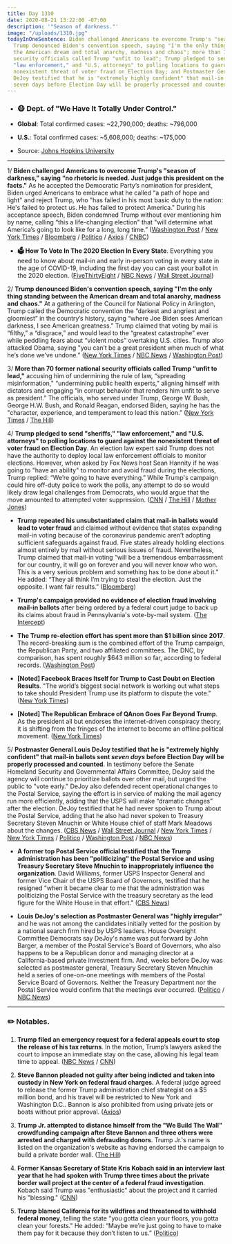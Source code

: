 ```yaml
---
title: Day 1310
date: 2020-08-21 13:22:00 -07:00
description: '"Season of darkness."'
image: "/uploads/1310.jpg"
todayInOneSentence: Biden challenged Americans to overcome Trump's "season of darkness";
  Trump denounced Biden's convention speech, saying "I'm the only thing standing between
  the American dream and total anarchy, madness and chaos"; more than 70 former national
  security officials called Trump "unfit to lead"; Trump pledged to send "sheriffs,"
  "law enforcement," and "U.S. attorneys" to polling locations to guard against the
  nonexistent threat of voter fraud on Election Day; and Postmaster General Louis
  DeJoy testified that he is "extremely highly confident" that mail-in ballots sent
  seven days before Election Day will be properly processed and counted.
---
```


* ### 😷 Dept. of "We Have It Totally Under Control."

* **Global**: Total confirmed cases: \~22,790,000; deaths: \~796,000

* **U.S.**: Total confirmed cases: \~5,608,000; deaths: \~175,000

* Source: [Johns Hopkins University](https://coronavirus.jhu.edu/map.html)

---

1/ **Biden challenged Americans to overcome Trump's "season of darkness," saying “no rhetoric is needed. Just judge this president on the facts."** As he accepted the Democratic Party’s nomination for president, Biden urged Americans to embrace what he called “a path of hope and light" and reject Trump, who "has failed in his most basic duty to the nation: He's failed to protect us. He has failed to protect America." During his acceptance speech, Biden condemned Trump without ever mentioning him by name, calling “this a life-changing election" that "will determine what America’s going to look like for a long, long time.” ([Washington Post](https://www.washingtonpost.com/elections/2020/08/20/democratic-national-convention-live-updates/) / [New York Times](https://www.nytimes.com/2020/08/20/us/politics/Joe-Biden-accepts-democratic-nomination.html) / [Bloomberg](https://www.bloomberg.com/news/articles/2020-08-21/biden-vows-to-return-hope-to-america-after-darkness-of-trump?sref=MIBMEEoj) / [Politico](https://www.politico.com/news/2020/08/20/dnc-convention-thursday-399585) / [Axios](https://www.axios.com/biden-accepts-nomination-tears-into-trump-for-unforgivable-covid-response-de1ce7c4-17de-4a27-8ed3-b426f3a4ef64.html) / [CNBC](https://www.cnbc.com/2020/08/20/dnc-joe-biden-nomination-acceptance.html))

* **🗳 How To Vote In The 2020 Election In Every State**. Everything you need to know about mail-in and early in-person voting in every state in the age of COVID-19, including the first day you can cast your ballot in the 2020 election. ([FiveThirtyEight](https://projects.fivethirtyeight.com/how-to-vote-2020/) / [NBC News](https://www.nbcnews.com/specials/plan-your-vote-state-by-state-guide-voting-by-mail-early-in-person-voting-election/index.html?cid=bc_npd_nn_ms_np-1_200816) / [Wall Street Journal](https://www.wsj.com/articles/how-to-vote-by-mail-in-every-state-11597840923))

2/ **Trump denounced Biden's convention speech, saying "I'm the only thing standing between the American dream and total anarchy, madness and chaos."** At a gathering of the Council for National Policy in Arlington, Trump called the Democratic convention the “darkest and angriest and gloomiest” in the country’s history, saying “where Joe Biden sees American darkness, I see American greatness.” Trump claimed that voting by mail is “filthy,” a “disgrace,” and would lead to the “greatest catastrophe” ever while peddling fears about “violent mobs” overtaking U.S. cities. Trump also attacked Obama, saying "you can’t be a great president when much of what he’s done we’ve undone.” ([New York Times](https://www.nytimes.com/2020/08/21/us/elections/trump-says-he-is-the-only-thing-standing-between-the-american-dream-and-total-anarchy.html) / [NBC News](https://www.nbcnews.com/politics/2020-election/trump-pans-biden-s-acceptance-speech-democratic-convention-n1237719) / [Washington Post](https://www.washingtonpost.com/elections/2020/08/21/trump-biden-live-updates/?hpid=hp_no-name_elex-luf-8am%3Aprime-time%2Fpromo))

3/ **More than 70 former national security officials called Trump “unfit to lead,"** accusing him of undermining the rule of law, “spreading misinformation," “undermining public health experts,” aligning himself with dictators and engaging “in corrupt behavior that renders him unfit to serve as president.” The officials, who served under Trump, George W. Bush, George H.W. Bush, and Ronald Reagan, endorsed Biden, saying he has the "character, experience, and temperament to lead this nation.” ([New York Times](https://www.nytimes.com/2020/08/20/us/politics/republican-national-security-biden.html) / [The Hill](https://thehill.com/homenews/campaign/512954-over-70-of-former-gop-national-security-officials-endorse-biden))

4/ **Trump pledged to send "sheriffs," "law enforcement," and "U.S. attorneys" to polling locations to guard against the nonexistent threat of voter fraud on Election Day**. An election law expert said Trump does not have the authority to deploy local law enforcement officials to monitor elections. However, when asked by Fox News host Sean Hannity if he was going to "have an ability" to monitor and avoid fraud during the elections, Trump replied: “We’re going to have everything.” While Trump's campaign could hire off-duty police to work the polls, any attempt to do so would likely draw legal challenges from Democrats, who would argue that the move amounted to attempted voter suppression. ([CNN](https://www.cnn.com/2020/08/20/politics/trump-election-day-sheriffs/index.html) / [The Hill](https://thehill.com/homenews/administration/513048-trump-says-he-will-send-law-enforcement-us-attorneys-to-polls-in) / [Mother Jones](https://www.motherjones.com/2020-elections/2020/08/as-democrats-urge-fair-elections-trump-threatens-to-send-law-enforcement-to-the-polls/))

* **Trump repeated his unsubstantiated claim that mail-in ballots would lead to voter fraud** and claimed without evidence that states expanding mail-in voting because of the coronavirus pandemic aren’t adopting sufficient safeguards against fraud. Five states already holding elections almost entirely by mail without serious issues of fraud. Nevertheless, Trump claimed that mail-in voting “will be a tremendous embarrassment for our country, it will go on forever and you will never know who won. This is a very serious problem and something has to be done about it.” He added: “They all think I’m trying to steal the election. Just the opposite. I want fair results.” ([Bloomberg](https://www.bloomberg.com/news/articles/2020-08-21/trump-sows-doubt-in-u-s-election-with-polls-showing-biden-lead?sref=MIBMEEoj))

* **Trump's campaign provided no evidence of election fraud involving mail-in ballots** after being ordered by a federal court judge to back up its claims about fraud in Pennsylvania's vote-by-mail system. ([The Intercept](https://theintercept.com/2020/08/20/trump-election-fraud-pennsylvania-court/))

* **The Trump re-election effort has spent more than $1 billion since 2017**. The record-breaking sum is the combined effort of the Trump campaign, the Republican Party, and two affiliated committees. The DNC, by comparison, has spent roughly $643 million so far, according to federal records. ([Washington Post](https://www.washingtonpost.com/politics/2020/08/21/trumps-reelection-effort-has-officially-spent-more-than-1-billion-record-sum-this-point-campaign/))

* **\[Noted\] Facebook Braces Itself for Trump to Cast Doubt on Election Results**. "The world’s biggest social network is working out what steps to take should President Trump use its platform to dispute the vote." ([New York Times](https://www.nytimes.com/2020/08/21/technology/facebook-trump-election.html))

* **\[Noted\] The Republican Embrace of QAnon Goes Far Beyond Trump**. As the president all but endorses the internet-driven conspiracy theory, it is shifting from the fringes of the internet to become an offline political movement. ([New York Times](https://www.nytimes.com/2020/08/20/us/politics/qanon-trump-republicans.html))

5/ **Postmaster General Louis DeJoy testified that he is "extremely highly confident" that mail-in ballots sent *seven days* before Election Day will be properly processed and counted**. In testimony before the Senate Homeland Security and Governmental Affairs Committee, DeJoy said the agency will continue to prioritize ballots over other mail, but urged the public to "vote early." DeJoy also defended recent operational changes to the Postal Service, saying the effort is in service of making the mail agency run more efficiently, adding that the USPS will make “dramatic changes” after the election. DeJoy testified that he had never spoken to Trump about the Postal Service, adding that he also had never spoken to Treasury Secretary Steven Mnuchin or White House chief of staff Mark Meadows about the changes. ([CBS News](https://www.cbsnews.com/live-updates/postmaster-general-louis-dejoy-testifies-senate-panel-elections/) / [Wall Street Journal](https://www.wsj.com/articles/postmaster-general-louis-dejoy-to-testify-on-capitol-hill-11598002202?mod=hp_lead_pos2) / [New York Times](https://www.nytimes.com/2020/08/20/us/politics/Joe-Biden-accepts-democratic-nomination.html) / [New York Times](https://www.nytimes.com/live/2020/08/21/us/dnc-convention-election#the-postmaster-says-hes-highly-confident-ballots-mailed-close-to-election-day-will-be-delivered) / [Politico](https://www.politico.com/news/2020/08/21/dejoy-postal-service-hearing-399659) / [Washington Post](https://www.washingtonpost.com/politics/2020/08/21/dejoy-testimony-usps-senate/) / [NBC News](https://www.nbcnews.com/politics/2020-election/dejoy-testifies-congress-commits-delivering-election-ballots-time-n1237674))

* **A former top Postal Service official testified that the Trump administration has been "politicizing" the Postal Service and using Treasury Secretary Steve Mnuchin to inappropriately influence the organization**. David Williams, former USPS Inspector General and former Vice Chair of the USPS Board of Governors, testified that he resigned "when it became clear to me that the administration was politicizing the Postal Service with the treasury secretary as the lead figure for the White House in that effort." ([CBS News](https://www.cbsnews.com/news/former-top-postal-service-official-testifies-mnuchin-white-house-slowing-mail/))

* **Louis DeJoy's selection as Postmaster General was "highly irregular"** and he was not among the candidates initially vetted for the position by a national search firm hired by USPS leaders. House Oversight Committee Democrats say DeJoy's name was put forward by John Barger, a member of the Postal Service's Board of Governors, who also happens to be a Republican donor and managing director at a California-based private investment firm. And, weeks before DeJoy was selected as postmaster general, Treasury Secretary Steven Mnuchin held a series of one-on-one meetings with members of the Postal Service Board of Governors. Neither the Treasury Department nor the Postal Service would confirm that the meetings ever occurred. ([Politico](https://www.politico.com/news/2020/08/20/democrats-louis-dejoy-postal-service-399489) / [NBC News](https://www.nbcnews.com/politics/politics-news/mnuchin-s-role-postmaster-s-appointment-becomes-target-n1237553))

---

### ✏️ Notables.

1. **Trump filed an emergency request for a federal appeals court to stop the release of his tax returns**. In the motion, Trump’s lawyers asked the court to impose an immediate stay on the case, allowing his legal team time to appeal. ([NBC News](https://www.nbcnews.com/politics/white-house/trump-files-emergency-motion-block-release-his-tax-returns-n1237718) / [CNN](https://www.cnn.com/2020/08/21/politics/trump-motion-tax-records/index.html))

2. **Steve Bannon pleaded not guilty after being indicted and taken into custody in New York on federal fraud charges.** A federal judge agreed to release the former Trump administration chief strategist on a $5 million bond, and his travel will be restricted to New York and Washington D.C.. Bannon is also prohibited from using private jets or boats without prior approval. ([Axios](https://www.axios.com/steve-bannon-charged-fraud-199c43c1-2e75-4535-8eb0-d96558c9f777.html))

3. **Trump Jr. attempted to distance himself from the "We Build The Wall" crowdfunding campaign after Steve Bannon and three others were arrested and charged with defrauding donors**. Trump Jr.'s name is listed on the organization's website as having endorsed the campaign to build a private border wall. ([The Hill](https://thehill.com/homenews/administration/512937-trump-jr-distances-from-bannon-group-says-he-attended-single-event))

4. **Former Kansas Secretary of State Kris Kobach said in an interview last year that he had spoken with Trump three times about the private border wall project at the center of a federal fraud investigation**. Kobach said Trump was "enthusiastic" about the project and it carried his "blessing." ([CNN](https://www.cnn.com/2020/08/21/politics/kfile-kobach-wall-fraud/))

5. **Trump blamed California for its wildfires and threatened to withhold federal money**, telling the state "you gotta clean your floors, you gotta clean your forests." He added: “Maybe we’re just going to have to make them pay for it because they don’t listen to us.” ([Politico](https://www.politico.com/states/california/story/2020/08/20/trump-blames-california-for-wildfires-tells-state-you-gotta-clean-your-floors-1311059))